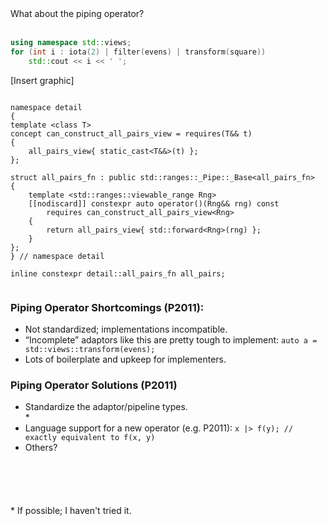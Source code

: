 <section data-background-image="images/solar-system.png" data-background-size="contain">
</section>
<section>

<div class="hl-block pretty-big-text">What about the piping operator?</div>

<br />

```c++ [2]
using namespace std::views;
for (int i : iota(2) | filter(evens) | transform(square))
	std::cout << i << ' ';
```

</section>
<section>

[Insert graphic]

</section>
<section>

<pre><code class="cpp" data-noescape data-trim data-line-numbers="|9">
namespace detail
{
template &lt;class T>
concept can_construct_all_pairs_view = requires(T&& t)
{
	all_pairs_view{ static_cast&lt;T&&>(t) };
};
 
struct all_pairs_fn : public <span class="fragment code-warning" data-fragment-index="1">std::ranges::_Pipe::_Base&lt;all_pairs_fn></span>
{
	template &lt;std::ranges::viewable_range Rng>
	[[nodiscard]] constexpr auto operator()(Rng&& rng) const
		requires can_construct_all_pairs_view&lt;Rng>
	{
		return all_pairs_view{ std::forward&lt;Rng>(rng) };
	}
};
} // namespace detail
 
inline constexpr detail::all_pairs_fn all_pairs;

</code></pre>

</section>
<section>

<div class="hl-block left-align">

### Piping Operator Shortcomings (P2011):

- Not standardized; implementations incompatible.
- “Incomplete” adaptors like this are pretty tough to implement:
    ```auto a = std::views::transform(evens);```
- Lots of boilerplate and upkeep for implementers.

</div>

</section>
<section>

<div class="hl-block left-align">

### Piping Operator Solutions (P2011)

- Standardize the adaptor/pipeline types.<aside class="subtle">*</aside>
- Language support for a new operator (e.g. P2011):
    ```x |> f(y); // exactly equivalent to f(x, y)```
- Others?

<div style="height: 70px;"></div>

<aside class="subtle">* If possible; I haven't tried it.</aside>

</div>

</section>
